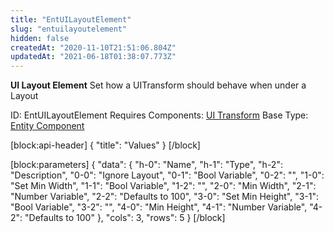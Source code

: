 ```yaml
---
title: "EntUILayoutElement"
slug: "entuilayoutelement"
hidden: false
createdAt: "2020-11-10T21:51:06.804Z"
updatedAt: "2021-06-18T01:38:07.773Z"
---
```

**UI Layout Element**
Set how a UITransform should behave when under a Layout

ID: EntUILayoutElement
Requires Components: [UI Transform](doc:entuitransform)
Base Type: [Entity Component](doc:componententity)

[block:api-header]
{
  "title": "Values"
}
[/block]

[block:parameters]
{
  "data": {
    "h-0": "Name",
    "h-1": "Type",
    "h-2": "Description",
    "0-0": "Ignore Layout",
    "0-1": "Bool Variable",
    "0-2": "",
    "1-0": "Set Min Width",
    "1-1": "Bool Variable",
    "1-2": "",
    "2-0": "Min Width",
    "2-1": "Number Variable",
    "2-2": "Defaults to 100",
    "3-0": "Set Min Height",
    "3-1": "Bool Variable",
    "3-2": "",
    "4-0": "Min Height",
    "4-1": "Number Variable",
    "4-2": "Defaults to 100"
  },
  "cols": 3,
  "rows": 5
}
[/block]